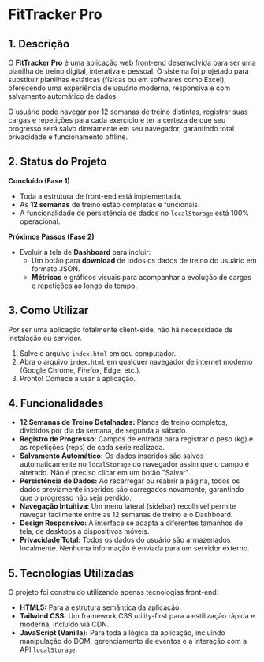 # FitTracker Pro

## 1. Descrição

O **FitTracker Pro** é uma aplicação web front-end desenvolvida para ser uma planilha de treino digital, interativa e pessoal. O sistema foi projetado para substituir planilhas estáticas (físicas ou em softwares como Excel), oferecendo uma experiência de usuário moderna, responsiva e com salvamento automático de dados.

O usuário pode navegar por 12 semanas de treino distintas, registrar suas cargas e repetições para cada exercício e ter a certeza de que seu progresso será salvo diretamente em seu navegador, garantindo total privacidade e funcionamento offline.

## 2. Status do Projeto

**Concluído (Fase 1)**

* Toda a estrutura de front-end está implementada.
* As **12 semanas** de treino estão completas e funcionais.
* A funcionalidade de persistência de dados no `localStorage` está 100% operacional.

**Próximos Passos (Fase 2)**

* Evoluir a tela de **Dashboard** para incluir:
    * Um botão para **download** de todos os dados de treino do usuário em formato JSON.
    * **Métricas** e gráficos visuais para acompanhar a evolução de cargas e repetições ao longo do tempo.

## 3. Como Utilizar

Por ser uma aplicação totalmente client-side, não há necessidade de instalação ou servidor.

1.  Salve o arquivo `index.html` em seu computador.
2.  Abra o arquivo `index.html` em qualquer navegador de internet moderno (Google Chrome, Firefox, Edge, etc.).
3.  Pronto! Comece a usar a aplicação.

## 4. Funcionalidades

* **12 Semanas de Treino Detalhadas:** Planos de treino completos, divididos por dia da semana, de segunda a sábado.
* **Registro de Progresso:** Campos de entrada para registrar o peso (kg) e as repetições (reps) de cada série realizada.
* **Salvamento Automático:** Os dados inseridos são salvos automaticamente no `localStorage` do navegador assim que o campo é alterado. Não é preciso clicar em um botão "Salvar".
* **Persistência de Dados:** Ao recarregar ou reabrir a página, todos os dados previamente inseridos são carregados novamente, garantindo que o progresso não seja perdido.
* **Navegação Intuitiva:** Um menu lateral (sidebar) recolhível permite navegar facilmente entre as 12 semanas de treino e o Dashboard.
* **Design Responsivo:** A interface se adapta a diferentes tamanhos de tela, de desktops a dispositivos móveis.
* **Privacidade Total:** Todos os dados do usuário são armazenados localmente. Nenhuma informação é enviada para um servidor externo.

## 5. Tecnologias Utilizadas

O projeto foi construído utilizando apenas tecnologias front-end:

* **HTML5:** Para a estrutura semântica da aplicação.
* **Tailwind CSS:** Um framework CSS utility-first para a estilização rápida e moderna, incluído via CDN.
* **JavaScript (Vanilla):** Para toda a lógica da aplicação, incluindo manipulação do DOM, gerenciamento de eventos e a interação com a API `localStorage`.